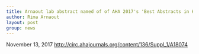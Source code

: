 ```yaml
---
title: Arnaout lab abstract named of of AHA 2017's 'Best Abstracts in Health Tech'
author: Rima Arnaout
layout: post
group: news
---
```

November 13, 2017
http://circ.ahajournals.org/content/136/Suppl_1/A18074
